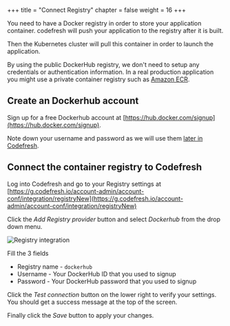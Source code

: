 +++
title = "Connect Registry"
chapter = false
weight = 16
+++

You need to have a Docker registry in order to store your application container.
codefresh will push your application to the registry after it is built.

Then the Kubernetes cluster will pull this container in order to launch the application.

By using the public DockerHub registry, we don't need to setup any credentials
or authentication information. In a real production application you might use a private container registry such as [Amazon ECR](https://aws.amazon.com/ecr/).

## Create an Dockerhub account

Sign up for a free Dockerhub account at [https://hub.docker.com/signup](https://hub.docker.com/signup).

Note down your username and password as we will use them [later in Codefresh](https://codefresh.io/docs/docs/integrations/docker-registries/docker-hub/).


## Connect the container registry to Codefresh

Log into Codefresh and go to your Registry settings at [https://g.codefresh.io/account-admin/account-conf/integration/registryNew](https://g.codefresh.io/account-admin/account-conf/integration/registryNew)

Click the *Add Registry provider* button and select *Dockerhub* from the drop down menu.

![Registry integration](/images/prerequisites/dockerhub-integration.png)

Fill the 3 fields

 * Registry name - `dockerhub`
 * Username - Your DockerHub ID that you used to signup
 * Password - Your DockerHub password that you used to signup

 Click the *Test connection* button on the lower right to verify your settings.
 You should get a success message at the top of the screen.

 Finally click the *Save* button to apply your changes.


